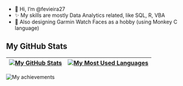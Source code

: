 - 👋 Hi, I’m @fevieira27
- ✨ My skills are mostly Data Analytics related, like SQL, R, VBA
- 🌱 Also designing Garmin Watch Faces as a hobby (using Monkey C language)

## My GitHub Stats

| <a href="https://github.com/fevieira27"><img align="center" src="https://github-readme-stats.vercel.app/api?username=fevieira27&show_icons=true&include_all_commits=true&hide=prs&theme=merko&hide_border=true" alt="My GitHub Stats" /></a> | <a href="https://github.com/fevieira27"><img align="center" src="https://github-readme-stats.vercel.app/api/top-langs/?username=fevieira27&theme=merko&hide_border=true" alt="My Most Used Languages" /></a> |
| ------------- | ------------- |

![My achievements](https://github-profile-trophy.vercel.app/?username=fevieira27&show_icons=true&hide_border=true&include_all_commits=true&theme=monokai&no-frame=true&title=Joined2020,Experience,Stars,Commits,Repositories,Issues,Followers)

<!---  
&count_private=true
&layout=compact
fevieira27/fevieira27 is a ✨ special ✨ repository because its `README.md` (this file) appears on your GitHub profile.
You can click the Preview link to take a look at your changes.
--->
